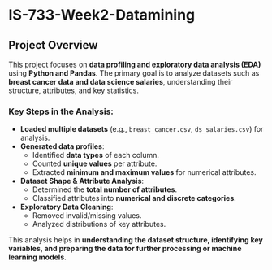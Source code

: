 # IS-733-Week2-Datamining
## Project Overview  

This project focuses on **data profiling and exploratory data analysis (EDA)** using **Python and Pandas**. The primary goal is to analyze datasets such as **breast cancer data and data science salaries**, understanding their structure, attributes, and key statistics.

### Key Steps in the Analysis:
- **Loaded multiple datasets** (e.g., `breast_cancer.csv`, `ds_salaries.csv`) for analysis.
- **Generated data profiles**:
  - Identified **data types** of each column.
  - Counted **unique values** per attribute.
  - Extracted **minimum and maximum values** for numerical attributes.
- **Dataset Shape & Attribute Analysis**:
  - Determined the **total number of attributes**.
  - Classified attributes into **numerical and discrete categories**.
- **Exploratory Data Cleaning**:
  - Removed invalid/missing values.
  - Analyzed distributions of key attributes.

This analysis helps in **understanding the dataset structure, identifying key variables, and preparing the data for further processing or machine learning models**.
